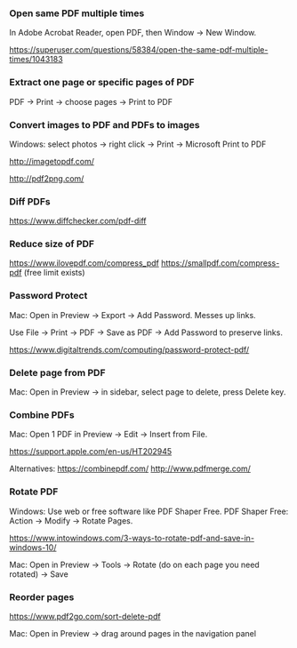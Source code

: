 ### Open same PDF multiple times

In Adobe Acrobat Reader, open PDF, then Window -> New Window.

https://superuser.com/questions/58384/open-the-same-pdf-multiple-times/1043183


### Extract one page or specific pages of PDF

PDF -> Print -> choose pages -> Print to PDF


### Convert images to PDF and PDFs to images

Windows: select photos -> right click -> Print -> Microsoft Print to PDF

http://imagetopdf.com/

http://pdf2png.com/


### Diff PDFs

https://www.diffchecker.com/pdf-diff


### Reduce size of PDF

https://www.ilovepdf.com/compress_pdf
https://smallpdf.com/compress-pdf (free limit exists)


### Password Protect

Mac: Open in Preview -> Export -> Add Password. Messes up links.

Use File -> Print -> PDF -> Save as PDF -> Add Password to preserve links.

https://www.digitaltrends.com/computing/password-protect-pdf/


### Delete page from PDF

Mac: Open in Preview -> in sidebar, select page to delete, press Delete key.


### Combine PDFs

Mac: Open 1 PDF in Preview -> Edit -> Insert from File.

https://support.apple.com/en-us/HT202945

Alternatives:
https://combinepdf.com/
http://www.pdfmerge.com/


### Rotate PDF

Windows: Use web or free software like PDF Shaper Free. PDF Shaper Free: Action -> Modify -> Rotate Pages.

https://www.intowindows.com/3-ways-to-rotate-pdf-and-save-in-windows-10/

Mac: Open in Preview -> Tools -> Rotate (do on each page you need rotated) -> Save


### Reorder pages

https://www.pdf2go.com/sort-delete-pdf

Mac: Open in Preview -> drag around pages in the navigation panel
